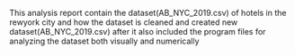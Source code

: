 This analysis report contain the dataset(AB_NYC_2019.csv) of hotels in the rewyork city and how the dataset is cleaned and created new dataset(AB_NYC_2019.csv) after it also included the program files for analyzing the dataset both visually and numerically
